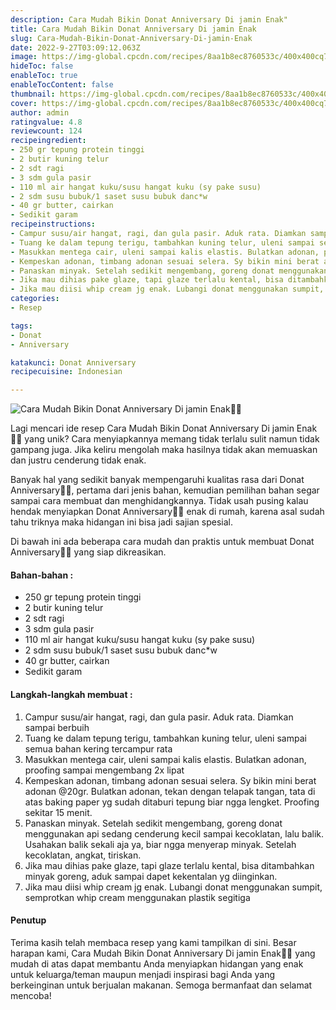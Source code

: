 ```yaml
---
description: Cara Mudah Bikin Donat Anniversary Di jamin Enak"
title: Cara Mudah Bikin Donat Anniversary Di jamin Enak
slug: Cara-Mudah-Bikin-Donat-Anniversary-Di-jamin-Enak
date: 2022-9-27T03:09:12.063Z
image: https://img-global.cpcdn.com/recipes/8aa1b8ec8760533c/400x400cq70/photo.jpg
hideToc: false
enableToc: true
enableTocContent: false
thumbnail: https://img-global.cpcdn.com/recipes/8aa1b8ec8760533c/400x400cq70/photo.jpg
cover: https://img-global.cpcdn.com/recipes/8aa1b8ec8760533c/400x400cq70/photo.jpg
author: admin
ratingvalue: 4.8
reviewcount: 124
recipeingredient:
- 250 gr tepung protein tinggi
- 2 butir kuning telur
- 2 sdt ragi
- 3 sdm gula pasir
- 110 ml air hangat kuku/susu hangat kuku (sy pake susu)
- 2 sdm susu bubuk/1 saset susu bubuk danc*w
- 40 gr butter, cairkan
- Sedikit garam
recipeinstructions:
- Campur susu/air hangat, ragi, dan gula pasir. Aduk rata. Diamkan sampai berbuih
- Tuang ke dalam tepung terigu, tambahkan kuning telur, uleni sampai semua bahan kering tercampur rata
- Masukkan mentega cair, uleni sampai kalis elastis. Bulatkan adonan, proofing sampai mengembang 2x lipat
- Kempeskan adonan, timbang adonan sesuai selera. Sy bikin mini berat adonan @20gr. Bulatkan adonan, tekan dengan telapak tangan, tata di atas baking paper yg sudah ditaburi tepung biar ngga lengket. Proofing sekitar 15 menit.
- Panaskan minyak. Setelah sedikit mengembang, goreng donat menggunakan api sedang cenderung kecil sampai kecoklatan, lalu balik. Usahakan balik sekali aja ya, biar ngga menyerap minyak. Setelah kecoklatan, angkat, tiriskan.
- Jika mau dihias pake glaze, tapi glaze terlalu kental, bisa ditambahkan minyak goreng, aduk sampai dapet kekentalan yg diinginkan.
- Jika mau diisi whip cream jg enak. Lubangi donat menggunakan sumpit, semprotkan whip cream menggunakan plastik segitiga
categories:
- Resep

tags:
- Donat
- Anniversary

katakunci: Donat Anniversary
recipecuisine: Indonesian

---
```


![Cara Mudah Bikin Donat Anniversary Di jamin Enak👩‍🍳](https://img-global.cpcdn.com/recipes/8aa1b8ec8760533c/400x400cq70/photo.jpg)

Lagi mencari ide resep Cara Mudah Bikin Donat Anniversary Di jamin Enak👩‍🍳 yang unik? Cara menyiapkannya memang tidak terlalu sulit namun tidak gampang juga. Jika keliru mengolah maka hasilnya tidak akan memuaskan dan justru cenderung tidak enak.

Banyak hal yang sedikit banyak mempengaruhi kualitas rasa dari Donat Anniversary👩‍🍳, pertama dari jenis bahan, kemudian pemilihan bahan segar sampai cara membuat dan menghidangkannya. Tidak usah pusing kalau hendak menyiapkan Donat Anniversary👩‍🍳 enak di rumah, karena asal sudah tahu triknya maka hidangan ini bisa jadi sajian spesial.

Di bawah ini ada beberapa cara mudah dan praktis untuk membuat Donat Anniversary👩‍🍳 yang siap dikreasikan.

<!--inarticleads1-->

#### Bahan-bahan :

- 250 gr tepung protein tinggi
- 2 butir kuning telur
- 2 sdt ragi
- 3 sdm gula pasir
- 110 ml air hangat kuku/susu hangat kuku (sy pake susu)
- 2 sdm susu bubuk/1 saset susu bubuk danc*w
- 40 gr butter, cairkan
- Sedikit garam

<!--inarticleads2-->

#### Langkah-langkah membuat :

1. Campur susu/air hangat, ragi, dan gula pasir. Aduk rata. Diamkan sampai berbuih
1. Tuang ke dalam tepung terigu, tambahkan kuning telur, uleni sampai semua bahan kering tercampur rata
1. Masukkan mentega cair, uleni sampai kalis elastis. Bulatkan adonan, proofing sampai mengembang 2x lipat
1. Kempeskan adonan, timbang adonan sesuai selera. Sy bikin mini berat adonan @20gr. Bulatkan adonan, tekan dengan telapak tangan, tata di atas baking paper yg sudah ditaburi tepung biar ngga lengket. Proofing sekitar 15 menit.
1. Panaskan minyak. Setelah sedikit mengembang, goreng donat menggunakan api sedang cenderung kecil sampai kecoklatan, lalu balik. Usahakan balik sekali aja ya, biar ngga menyerap minyak. Setelah kecoklatan, angkat, tiriskan.
1. Jika mau dihias pake glaze, tapi glaze terlalu kental, bisa ditambahkan minyak goreng, aduk sampai dapet kekentalan yg diinginkan.
1. Jika mau diisi whip cream jg enak. Lubangi donat menggunakan sumpit, semprotkan whip cream menggunakan plastik segitiga

#### Penutup

Terima kasih telah membaca resep yang kami tampilkan di sini. Besar harapan kami, Cara Mudah Bikin Donat Anniversary Di jamin Enak👩‍🍳 yang mudah di atas dapat membantu Anda menyiapkan hidangan yang enak untuk keluarga/teman maupun menjadi inspirasi bagi Anda yang berkeinginan untuk berjualan makanan. Semoga bermanfaat dan selamat mencoba!